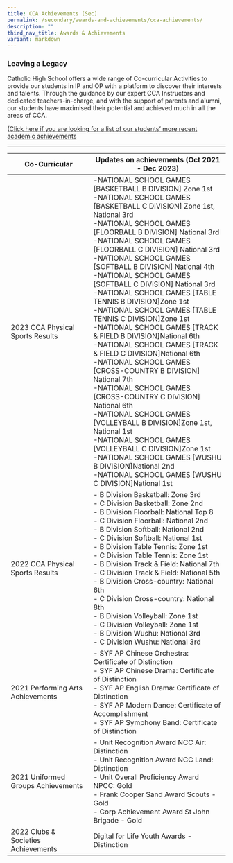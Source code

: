 ```yaml
---
title: CCA Achievements (Sec)
permalink: /secondary/awards-and-achievements/cca-achievements/
description: ""
third_nav_title: Awards & Achievements
variant: markdown
---
```

### Leaving a&nbsp;Legacy

Catholic High School offers a wide range of Co-curricular Activities to provide our students in IP and OP with a platform to discover their interests and talents. Through the guidance by our expert CCA Instructors and dedicated teachers-in-charge, and with the support of parents and alumni, our students have maximised their potential and achieved much in all the areas of CCA.

([Click here if you are looking for a list of our students’ more recent academic achievements](/secondary/awards-and-achievements/academic-achievements/)

---







| Co-Curricular | Updates on achievements (Oct 2021 - Dec 2023) |
| -------- | -------- |
|2023 CCA Physical Sports Results| -NATIONAL SCHOOL GAMES [BASKETBALL B DIVISION]​ Zone 1st​<br> -NATIONAL SCHOOL GAMES [BASKETBALL C DIVISION]​ Zone 1st, National 3rd​<br> -NATIONAL SCHOOL GAMES [FLOORBALL B DIVISION] National 3rd​ <br> -NATIONAL SCHOOL GAMES [FLOORBALL C DIVISION]​ National 3rd​ <br> -NATIONAL SCHOOL GAMES [SOFTBALL B DIVISION] ​National 4th​ <br> -NATIONAL SCHOOL GAMES [SOFTBALL C DIVISION] ​National 3rd​<br> -NATIONAL SCHOOL GAMES [TABLE TENNIS B DIVISION]​Zone 1st​<br> -NATIONAL SCHOOL GAMES [TABLE TENNIS C DIVISION]​Zone 1st​<br>-​NATIONAL SCHOOL GAMES [TRACK &amp; FIELD B DIVISION]​National 6th​<br>-NATIONAL SCHOOL GAMES [TRACK &amp; FIELD C DIVISION]​National 6th​<br>-NATIONAL SCHOOL GAMES [CROSS-COUNTRY B DIVISION] ​National 7th​<br>-NATIONAL SCHOOL GAMES [CROSS-COUNTRY C DIVISION] ​National 6th ​<br>-NATIONAL SCHOOL GAMES [VOLLEYBALL B DIVISION]​Zone 1st, National 1st​<br>-NATIONAL SCHOOL GAMES [VOLLEYBALL C DIVISION]​Zone 1st ​<br>-NATIONAL SCHOOL GAMES [WUSHU B DIVISION]​National 2nd​<br>-NATIONAL SCHOOL GAMES [WUSHU C DIVISION]​National 1st​|
| 2022 CCA Physical Sports Results     | - B Division Basketball: Zone 3rd<br>- C Division Basketball: Zone 2nd<br>- B Division Floorball: National Top 8<br>- C Division Floorball: National 2nd<br>- B Division Softball: National 2nd<br>- C Division Softball: National 1st<br>- B Division Table Tennis: Zone 1st<br>- C Division Table Tennis: Zone 1st<br>- B Division Track &amp; Field: National 7th<br>- C Division Track &amp; Field: National 5th<br>- B Division Cross-country: National 6th<br>- C Division Cross-country: National 8th<br>- B Division Volleyball: Zone 1st<br>- C Division Volleyball: Zone 1st<br>- B Division Wushu: National 3rd<br>- C Division Wushu: National 3rd |
|2021 Performing Arts Achievements|- SYF AP Chinese Orchestra: Certificate of Distinction<br>- SYF AP Chinese Drama: Certificate of Distinction<br>- SYF AP English Drama: Certificate of Distinction<br>- SYF AP Modern Dance: Certificate of Accomplishment<br>- SYF AP Symphony Band: Certificate of Distinction|
|2021 Uniformed Groups Achievements|- Unit Recognition Award NCC Air: Distinction<br>- Unit Recognition Award NCC Land: Distinction<br>- Unit Overall Proficiency Award NPCC: Gold<br>- Frank Cooper Sand Award Scouts - Gold<br>- Corp Achievement Award St John Brigade - Gold|
|2022 Clubs &amp; Societies Achievements| Digital for Life Youth Awards - Distinction|